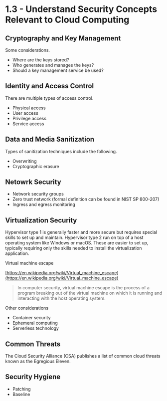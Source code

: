 # 1.3 - Understand Security Concepts Relevant to Cloud Computing

## Cryptography and Key Management

Some considerations.
- Where are the keys stored?
- Who generates and manages the keys?
- Should a key management service be used?

## Identity and Access Control

There are multiple types of access control.
- Physical access
- User access
- Privilege access
- Service access

## Data and Media Sanitization

Types of sanitization techniques include the following.
- Overwriting
- Cryptographic erasure

## Netowrk Security

- Network security groups
- Zero trust network (formal definition can be found in NIST SP 800-207)
- Ingress and egress monitoring

## Virtualization Security

Hypervisor type 1 is generally faster and more secure but requires special skills to set up and maintain.
Hypervisor type 2 run on top of a host operating system like Windows or macOS. These are easier to set up, typically requiring only the skills needed to install the virtualization application.

Virtual machine escape

[https://en.wikipedia.org/wiki/Virtual_machine_escape](https://en.wikipedia.org/wiki/Virtual_machine_escape)

> In computer security, virtual machine escape is the process of a program breaking out of the virtual machine on which it is running and interacting with the host operating system.

Other considerations
- Container security
- Ephemeral computing
- Serverless technology

## Common Threats

The Cloud Security Alliance (CSA) publishes a list of common cloud threats known as the Egregious Eleven.

## Security Hygiene

- Patching
- Baseline

